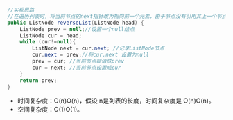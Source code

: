 ```java
//实现思路 
//在遍历列表时，将当前节点的next指针改为指向前一个元素，由于节点没有引用其上一个节点，因此必须实现存储前一个元素，在更改引用之前，还需要另一个指针来存储一个节点，不要忘记在最后返回新的头引用
public ListNode reverseList(ListNode head) {
    ListNode prev = null;//设置一个null结点
    ListNode cur = head;
    while (cur!=null){
        ListNode next = cur.next; //记录ListNode节点
        cur.next = prev;//将cur.next 设置为null
        prev = cur; //当前节点赋值成prev
        cur = next; //当前节点设置成cur
    }
    return prev;
}
```

- 时间复杂度：O(n)O(n)，假设 n是列表的长度，时间复杂度是 O(n)O(n)。
- 空间复杂度：O(1)O(1)。